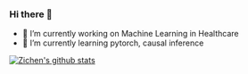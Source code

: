 ### Hi there 👋

<!--
**wangz10/wangz10** is a ✨ _special_ ✨ repository because its `README.md` (this file) appears on your GitHub profile.

Here are some ideas to get you started:
-->

- 🔭 I’m currently working on Machine Learning in Healthcare
- 🌱 I’m currently learning pytorch, causal inference

[![Zichen's github stats](https://github-readme-stats.vercel.app/api?username=wangz10&include_all_commits=true&show_icons=true&count_private=true)](https://github.com/anuraghazra/github-readme-stats)

